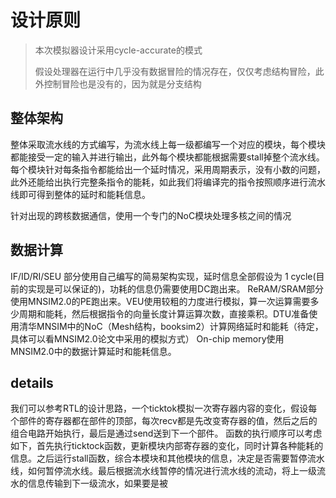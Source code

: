 # 设计原则

> 本次模拟器设计采用cycle-accurate的模式
>
> 假设处理器在运行中几乎没有数据冒险的情况存在，仅仅考虑结构冒险，此外控制冒险也是没有的，因为就是分支结构

## 整体架构

整体采取流水线的方式编写，为流水线上每一级都编写一个对应的模块，每个模块都能接受一定的输入并进行输出，此外每个模块都能根据需要stall掉整个流水线。每个模块针对每条指令都能给出一个延时情况，采用周期表示，没有小数的问题，此外还能给出执行完整条指令的能耗，如此我们将编译完的指令按照顺序进行流水线即可得到整体的延时和能耗信息。

针对出现的跨核数据通信，使用一个专门的NoC模块处理多核之间的情况

## 数据计算
IF/ID/RI/SEU 部分使用自己编写的简易架构实现，延时信息全部假设为 1 cycle(目前的实现是可以保证的)，功耗的信息仍需要使用DC跑出来。
ReRAM/SRAM部分使用MNSIM2.0的PE跑出来。VEU使用较粗的力度进行模拟，算一次运算需要多少周期和能耗，然后根据指令的向量长度计算运算次数，直接乘积。DTU准备使用清华MNSIM中的NoC（Mesh结构，booksim2）计算网络延时和能耗（待定，具体可以看MNSIM2.0论文中采用的模拟方式）
On-chip memory使用MNSIM2.0中的数据计算延时和能耗信息。

## details
我们可以参考RTL的设计思路，一个ticktok模拟一次寄存器内容的变化，假设每个部件的寄存器都在部件的顶部，每次recv都是先改变寄存器的值，然后之后的组合电路开始执行，最后是通过send送到下一个部件。
函数的执行顺序可以考虑如下，首先执行ticktock函数，更新模块内部寄存器的变化，同时计算各种能耗的信息。之后运行stall函数，综合本模块和其他模块的信息，决定是否需要暂停流水线，如何暂停流水线。最后根据流水线暂停的情况进行流水线的流动，将上一级流水的信息传输到下一级流水，如果要是被